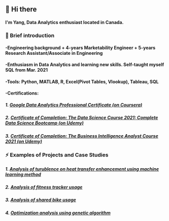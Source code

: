 ## 👋 Hi there
#### I'm Yang, Data Analytics enthusiast located in Canada.

### 🤔 Brief introduction
#### -Engineering background + 4-years Marketability Engineer + 5-years Research Assistant/Associate in Engineering
#### -Enthusiasm in Data Analytics and learning new skills. Self-taught myself SQL from Mar. 2021
#### -Tools: Python, MATLAB, R, Excel(Pivot Tables, Vlookup), Tableau, SQL
#### -Certifications:
##### 1. [Google Data Analytics Professional Certificate (on Coursera)](https://www.coursera.org/account/accomplishments/specialization/certificate/KZ68LLVWKS5W)
##### 2. [Certificate of Completion: The Data Science Course 2021: Complete Data Science Bootcamp (on Udemy)](https://udemy-certificate.s3.amazonaws.com/pdf/UC-f817df28-c27c-4a6b-834a-499cf06c7f2a.pdf)
##### 3. [Certificate of Completion: The Business Intelligence Analyst Course 2021 (on Udemy)](https://udemy-certificate.s3.amazonaws.com/pdf/UC-aafa6146-3112-4e65-9866-b321ffb8fe72.pdf)

### ⚡ Examples of Projects and Case Studies
##### 1. [Analysis of turublence on heat transfer enhancement using machine learning method](https://github.com/yang19n/Research-Project-Regression-Analysis)
##### 2. [Analysis of fitness tracker usage](https://github.com/yang19n/Case-Study-Fitness-Tracker-Usage)
##### 3. [Analysis of shared bike usage](https://github.com/yang19n/Case-Study-Shared-bike-usage)
##### 4. [Optimization analysis using genetic algorithm](https://github.com/yang19n/Optimization_analysis_using_genetic_algorithm)

<!--
**yang19n/yang19n** is a ✨ _special_ ✨ repository because its `README.md` (this file) appears on your GitHub profile.

Here are some ideas to get you started:

- 🔭 I’m currently working on ...
- 🌱 I’m currently learning ...
- 👯 I’m looking to collaborate on ...
- 🤔 I’m looking for help with ...
- 💬 Ask me about ...
- 📫 How to reach me: ...
- 😄 Pronouns: ...
- ⚡ Fun fact: ...
-->
